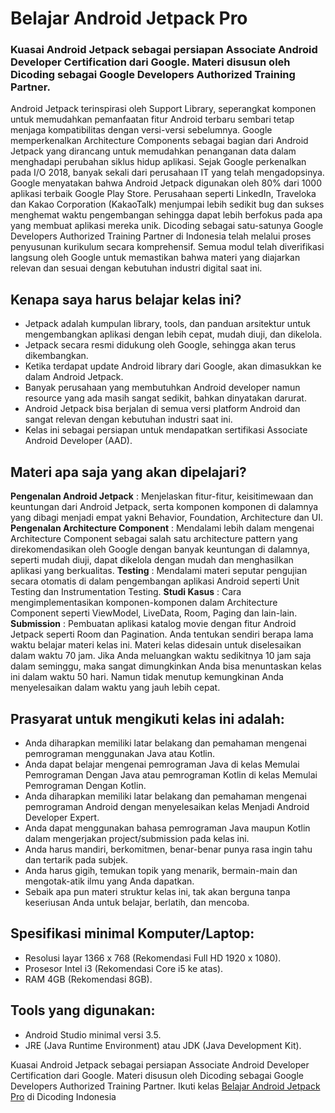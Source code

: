# Belajar Android Jetpack Pro
### Kuasai Android Jetpack sebagai persiapan Associate Android Developer Certification dari Google. Materi disusun oleh Dicoding sebagai Google Developers Authorized Training Partner.

Android Jetpack terinspirasi oleh Support Library, seperangkat komponen untuk memudahkan pemanfaatan fitur Android terbaru sembari tetap menjaga kompatibilitas dengan versi-versi sebelumnya. Google memperkenalkan Architecture Components sebagai bagian dari Android Jetpack yang dirancang untuk memudahkan penanganan data dalam menghadapi perubahan siklus hidup aplikasi. Sejak Google perkenalkan pada I/O 2018, banyak sekali dari perusahaan IT yang telah mengadopsinya. Google menyatakan bahwa Android Jetpack digunakan oleh 80% dari 1000 aplikasi terbaik Google Play Store. Perusahaan seperti LinkedIn, Traveloka dan Kakao Corporation (KakaoTalk) menjumpai lebih sedikit bug dan sukses menghemat waktu pengembangan sehingga dapat lebih berfokus pada apa yang membuat aplikasi mereka unik.
Dicoding sebagai satu-satunya Google Developers Authorized Training Partner di Indonesia telah melalui proses penyusunan kurikulum secara komprehensif. Semua modul telah diverifikasi langsung oleh Google untuk memastikan bahwa materi yang diajarkan relevan dan sesuai dengan kebutuhan industri digital saat ini.

## Kenapa saya harus belajar kelas ini?
- Jetpack adalah kumpulan library, tools, dan panduan arsitektur untuk mengembangkan aplikasi dengan lebih cepat, mudah diuji, dan dikelola.
- Jetpack secara resmi didukung oleh Google, sehingga akan terus dikembangkan.
- Ketika terdapat update Android library dari Google, akan dimasukkan ke dalam Android Jetpack.
- Banyak perusahaan yang membutuhkan Android developer namun resource yang ada masih sangat sedikit, bahkan dinyatakan darurat.
- Android Jetpack bisa berjalan di semua versi platform Android dan sangat relevan dengan kebutuhan industri saat ini.
- Kelas ini sebagai persiapan untuk mendapatkan sertifikasi Associate Android Developer (AAD).

## Materi apa saja yang akan dipelajari?
**Pengenalan Android Jetpack** : Menjelaskan fitur-fitur, keisitimewaan dan keuntungan dari Android Jetpack, serta komponen komponen di dalamnya yang dibagi menjadi empat yakni Behavior, Foundation, Architecture dan UI.
**Pengenalan Architecture Component** : Mendalami lebih dalam mengenai Architecture Component sebagai salah satu architecture pattern yang direkomendasikan oleh Google dengan banyak keuntungan di dalamnya, seperti mudah diuji, dapat dikelola dengan mudah dan menghasilkan aplikasi yang berkualitas.
**Testing** : Mendalami materi seputar pengujian secara otomatis di dalam pengembangan aplikasi Android seperti Unit Testing dan Instrumentation Testing.
**Studi Kasus** : Cara mengimplementasikan komponen-komponen dalam Architecture Component seperti ViewModel, LiveData, Room, Paging dan lain-lain.
**Submission** : Pembuatan aplikasi katalog movie dengan fitur Android Jetpack seperti Room dan Pagination.
Anda tentukan sendiri berapa lama waktu belajar materi kelas ini. Materi kelas didesain untuk diselesaikan dalam waktu 70 jam. Jika Anda meluangkan waktu sedikitnya 10 jam saja dalam seminggu, maka sangat dimungkinkan Anda bisa menuntaskan kelas ini dalam waktu 50 hari. Namun tidak menutup kemungkinan Anda menyelesaikan dalam waktu yang jauh lebih cepat.

## Prasyarat untuk mengikuti kelas ini adalah:
- Anda diharapkan memiliki latar belakang dan pemahaman mengenai pemrograman menggunakan Java atau Kotlin.
- Anda dapat belajar mengenai pemrograman Java di kelas Memulai Pemrograman Dengan Java atau pemrograman Kotlin di kelas Memulai Pemrograman Dengan Kotlin.
- Anda diharapkan memiliki latar belakang dan pemahaman mengenai pemrograman Android dengan menyelesaikan kelas Menjadi Android Developer Expert.
- Anda dapat menggunakan bahasa pemrograman Java maupun Kotlin dalam mengerjakan project/submission pada kelas ini.
- Anda harus mandiri, berkomitmen, benar-benar punya rasa ingin tahu dan tertarik pada subjek.
- Anda harus gigih, temukan topik yang menarik, bermain-main dan mengotak-atik ilmu yang Anda dapatkan.
- Sebaik apa pun materi struktur kelas ini, tak akan berguna tanpa keseriusan Anda untuk belajar, berlatih, dan mencoba.

## Spesifikasi minimal Komputer/Laptop:
- Resolusi layar 1366 x 768 (Rekomendasi Full HD 1920 x 1080).
- Prosesor Intel i3 (Rekomendasi Core i5 ke atas).
- RAM 4GB (Rekomendasi 8GB).


## Tools yang digunakan:
- Android Studio minimal versi 3.5.
- JRE (Java Runtime Environment) atau JDK (Java Development Kit). 

Kuasai Android Jetpack sebagai persiapan Associate Android Developer Certification dari Google. Materi disusun oleh Dicoding sebagai Google Developers Authorized Training Partner.
Ikuti kelas [Belajar Android Jetpack Pro](https://www.dicoding.com/academies/129) di Dicoding Indonesia
